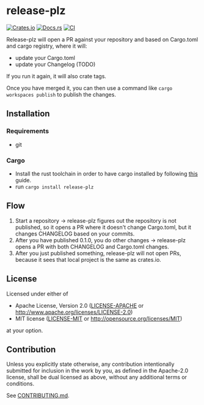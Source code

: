 # release-plz

[![Crates.io](https://img.shields.io/crates/v/release-plz.svg)](https://crates.io/crates/release-plz)
[![Docs.rs](https://docs.rs/release-plz/badge.svg)](https://docs.rs/release-plz)
[![CI](https://github.com/MarcoIeni/release-plz/workflows/CI/badge.svg)](https://github.com/MarcoIeni/release-plz/actions)

Release-plz will open a PR against your repository and based on Cargo.toml and cargo registry, where it will:
- update your Cargo.toml
- update your Changelog (TODO)

If you run it again, it will also crate tags.

Once you have merged it, you can then use a command like `cargo workspaces publish` to publish the changes.

## Installation

### Requirements

- git

### Cargo

* Install the rust toolchain in order to have cargo installed by following
  [this](https://www.rust-lang.org/tools/install) guide.
* run `cargo install release-plz`

## Flow

1. Start a repository -> release-plz figures out the repository is not published, so it opens a PR where it doesn't change Cargo.toml, but it changes CHANGELOG based on your commits.
2. After you have published 0.1.0, you do other changes -> release-plz opens a PR with both CHANGELOG and Cargo.toml changes.
3. After you just published something, release-plz will not open PRs, because it sees that local project is the same as crates.io.

## License

Licensed under either of

 * Apache License, Version 2.0
   ([LICENSE-APACHE](LICENSE-APACHE) or http://www.apache.org/licenses/LICENSE-2.0)
 * MIT license
   ([LICENSE-MIT](LICENSE-MIT) or http://opensource.org/licenses/MIT)

at your option.

## Contribution

Unless you explicitly state otherwise, any contribution intentionally submitted
for inclusion in the work by you, as defined in the Apache-2.0 license, shall be
dual licensed as above, without any additional terms or conditions.

See [CONTRIBUTING.md](CONTRIBUTING.md).

